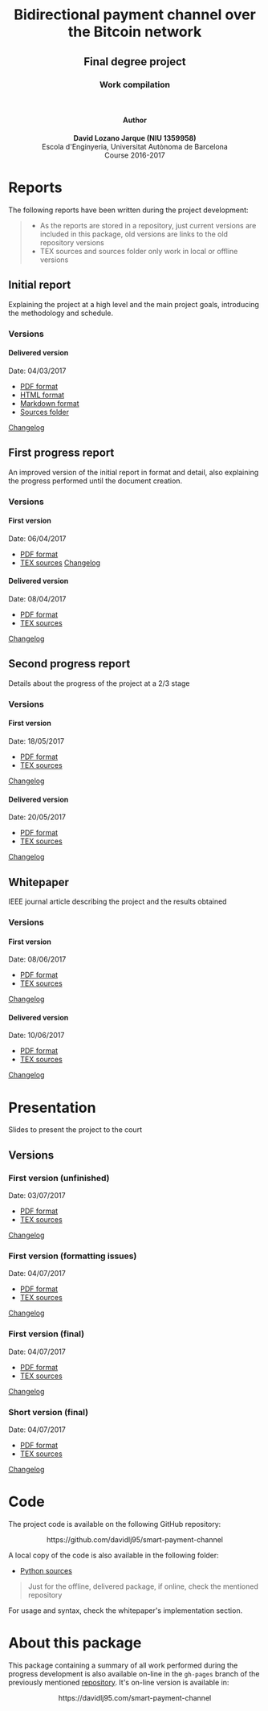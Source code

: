<center>
<h1>Bidirectional payment channel over the Bitcoin network</h1>
<h2>Final degree project</h2>
<h3>Work compilation</h3>
<br/>
<h4>Author</h4>
<b>David Lozano Jarque (NIU 1359958)</b>
<br/>
Escola d'Enginyeria, Universitat Autònoma de Barcelona<br/>
Course 2016-2017
</center>

# Reports
The following reports have been written during the project development:
> - As the reports are stored in a repository, just current versions are included in this package, old versions are links to the old repository versions
> - TEX sources and sources folder only work in local or offline versions
## Initial report
Explaining the project at a high level and the main project goals, introducing the methodology and schedule.
### Versions
#### Delivered version
Date: 04/03/2017
 - [PDF format](initial_report/initial_report.pdf)
 - [HTML format](initial_report/initial_report.html)
 - [Markdown format](initial_report/initial_report.md)
 - [Sources folder](initial_report)

[Changelog](https://github.com/davidlj95/smart-payment-channel/commit/e4fa1f41baf3f5f6dbbac3e77551f6d5d53dde4f)
## First progress report
An improved version of the initial report in format and detail, also explaining the progress performed until the document creation.
### Versions
#### First version
Date: 06/04/2017
 - [PDF format](https://github.com/davidlj95/smart-payment-channel/raw/7abc529a17235384ceae975b9b46d863403d1630/progress_report_i/Report.pdf)
 - [TEX sources](https://github.com/davidlj95/smart-payment-channel/tree/7abc529a17235384ceae975b9b46d863403d1630/progress_report_i)
[Changelog](https://github.com/davidlj95/smart-payment-channel/commit/7abc529a17235384ceae975b9b46d863403d1630)
#### Delivered version
Date: 08/04/2017
 - [PDF format](progress_report_i/progress_report_i.pdf)
 - [TEX sources](progress_report_i)

[Changelog](https://github.com/davidlj95/smart-payment-channel/commit/0b69329e14a6ec350809f0c0d1351cb1a4ac0bb9)
## Second progress report
Details about the progress of the project at a 2/3 stage
### Versions
#### First version
Date: 18/05/2017
 - [PDF format](https://github.com/davidlj95/smart-payment-channel/raw/2a6059b89ca8461ab49e0799e3bcf5f4c432e725/progress_report_ii/progress_report_ii.pdf)
 - [TEX sources](https://github.com/davidlj95/smart-payment-channel/tree/2a6059b89ca8461ab49e0799e3bcf5f4c432e725/progress_report_ii)

[Changelog](https://github.com/davidlj95/smart-payment-channel/commit/2a6059b89ca8461ab49e0799e3bcf5f4c432e725)
#### Delivered version
Date: 20/05/2017
- [PDF format](progress_report_ii/progress_report_ii.pdf)
- [TEX sources](progress_report_ii)

[Changelog](https://github.com/davidlj95/smart-payment-channel/commit/2f2cfafbb669459921eaaef58da40a753e186809)
## Whitepaper
IEEE journal article describing the project and the results obtained
### Versions
#### First version
Date: 08/06/2017
- [PDF format](https://github.com/davidlj95/smart-payment-channel/raw/1d7b03a7a8c98cfcdc1bb91587b00ab9456d58c0/whitepaper/whitepaper.pdf)
- [TEX sources](https://github.com/davidlj95/smart-payment-channel/tree/1d7b03a7a8c98cfcdc1bb91587b00ab9456d58c0/whitepaper)

[Changelog](https://github.com/davidlj95/smart-payment-channel/commit/1d7b03a7a8c98cfcdc1bb91587b00ab9456d58c0)
#### Delivered version
Date: 10/06/2017
- [PDF format](whitepaper/whitepaper.pdf)
- [TEX sources](whitepaper)

[Changelog](https://github.com/davidlj95/smart-payment-channel/commit/889a219ea6930e219604e876d4fc172d6884cd33)
# Presentation
Slides to present the project to the court
## Versions
### First version (unfinished)
Date: 03/07/2017
- [PDF format](https://github.com/davidlj95/smart-payment-channel/raw/6018b348c188ab81b4e832bc3bd01a5a68971a8d/presentation/presentation.pdf)
- [TEX sources](https://github.com/davidlj95/smart-payment-channel/raw/6018b348c188ab81b4e832bc3bd01a5a68971a8d/presentation/presentation.tex)

[Changelog](https://github.com/davidlj95/smart-payment-channel/commit/6018b348c188ab81b4e832bc3bd01a5a68971a8d)

### First version (formatting issues)
Date: 04/07/2017
- [PDF format](https://github.com/davidlj95/smart-payment-channel/raw/d7bd570b4bdea064cade6ff7bf500bead48096bd/presentation/presentation.pdf)
- [TEX sources](https://github.com/davidlj95/smart-payment-channel/raw/d7bd570b4bdea064cade6ff7bf500bead48096bd/presentation/presentation.tex)

[Changelog](https://github.com/davidlj95/smart-payment-channel/commit/d7bd570b4bdea064cade6ff7bf500bead48096bd)

### First version (final)
Date: 04/07/2017
- [PDF format](https://github.com/davidlj95/smart-payment-channel/raw/d7cef1ce376feb58a59ad015819bd35fd0f9fc2d/presentation/presentation.pdf)
- [TEX sources](https://github.com/davidlj95/smart-payment-channel/raw/d7cef1ce376feb58a59ad015819bd35fd0f9fc2d/presentation/presentation.tex)

[Changelog](https://github.com/davidlj95/smart-payment-channel/commit/d7cef1ce376feb58a59ad015819bd35fd0f9fc2d)

### Short version (final)
Date: 04/07/2017
- [PDF format](presentation/presentation_short.pdf)
- [TEX sources](presentation/presentation_short.tex)

[Changelog](https://github.com/davidlj95/smart-payment-channel/commit/a84fde59cd20a2c0b786b4393db29401312cb1fe)

# Code
The project code is available on the following GitHub repository:
<center>
https://github.com/davidlj95/smart-payment-channel
</center>

A local copy of the code is also available in the following folder:
 - [Python sources](smart-payment-channel)
> Just for the offline, delivered package, if online, check the mentioned repository

For usage and syntax, check the whitepaper's implementation section.
# About this package
This package containing a summary of all work performed during the progress development is also available on-line in the `gh-pages` branch of the previously mentioned [repository](https://github.com/davidlj95/smart-payment-channel). It's on-line version is available in:
<center>
https://davidlj95.com/smart-payment-channel
</center>
